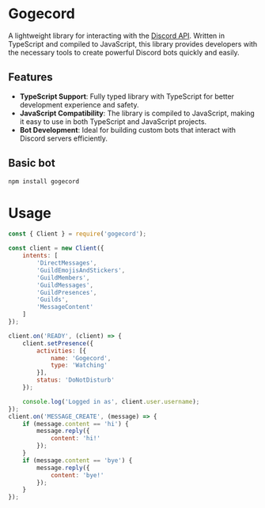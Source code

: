 # Gogecord
A lightweight library for interacting with the [Discord API](https://discord.com/developers/docs/intro). Written in TypeScript and compiled to JavaScript, this library provides developers with the necessary tools to create powerful Discord bots quickly and easily.

## Features
- **TypeScript Support**: Fully typed library with TypeScript for better development experience and safety.
- **JavaScript Compatibility**: The library is compiled to JavaScript, making it easy to use in both TypeScript and JavaScript projects.
- **Bot Development**: Ideal for building custom bots that interact with Discord servers efficiently.

## Basic bot
```bash
npm install gogecord
```

# Usage
```js
const { Client } = require('gogecord');

const client = new Client({
    intents: [
        'DirectMessages',
        'GuildEmojisAndStickers',
        'GuildMembers',
        'GuildMessages',
        'GuildPresences',
        'Guilds',
        'MessageContent'
    ]
});

client.on('READY', (client) => {
    client.setPresence({
        activities: [{
            name: 'Gogecord',
            type: 'Watching'
        }],
        status: 'DoNotDisturb'
    });

    console.log('Logged in as', client.user.username);
});
client.on('MESSAGE_CREATE', (message) => {
    if (message.content == 'hi') {
        message.reply({
            content: 'hi!'
        });
    }
    if (message.content == 'bye') {
        message.reply({
            content: 'bye!'
        });
    }
});
```
